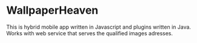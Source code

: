 # WallpaperHeaven
This is hybrid mobile app written in Javascript and plugins written in Java. Works with web service that serves the qualified images adresses.
